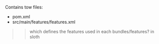 Contains tow files:
- pom.xml
- src/main/features/features.xml
>> which defines the features used in each bundles/features? in sloth